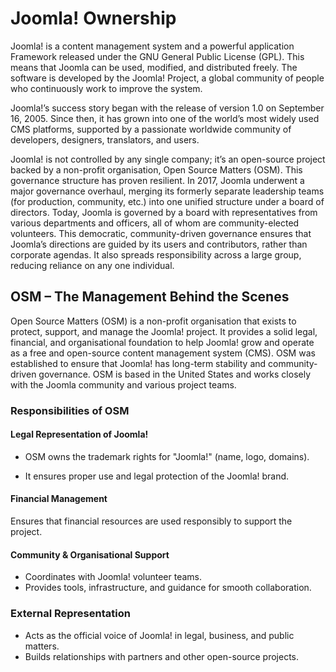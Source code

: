 
# **Joomla\! Ownership**

Joomla\! is a content management system and a powerful application Framework released under the GNU General Public License (GPL). This means that Joomla can be used, modified, and distributed freely. The software is developed by the Joomla\! Project, a global community of people who continuously work to improve the system. 

Joomla\!’s success story began with the release of version 1.0 on September 16, 2005\. Since then, it has grown into one of the world’s most widely used CMS platforms, supported by a passionate worldwide community of developers, designers, translators, and users.

Joomla\! is not controlled by any single company; it’s an open-source project backed by a non-profit organisation, Open Source Matters (OSM). This governance structure has proven resilient. In 2017, Joomla underwent a major governance overhaul, merging its formerly separate leadership teams (for production, community, etc.) into one unified structure under a board of directors. Today, Joomla is governed by a board with representatives from various departments and officers, all of whom are community-elected volunteers. This democratic, community-driven governance ensures that Joomla’s directions are guided by its users and contributors, rather than corporate agendas. It also spreads responsibility across a large group, reducing reliance on any one individual. 

## **OSM – The Management Behind the Scenes**

Open Source Matters (OSM) is a non-profit organisation that exists to protect, support, and manage the Joomla\! project. It provides a solid legal, financial, and organisational foundation to help Joomla\! grow and operate as a free and open-source content management system (CMS). OSM was established to ensure that Joomla\! has long-term stability and community-driven governance. OSM is based in the United States and works closely with the Joomla community and various project teams.

### **Responsibilities of OSM**

####  **Legal Representation of Joomla\!**

* OSM owns the trademark rights for "Joomla\!" (name, logo, domains).  
      
* It ensures proper use and legal protection of the Joomla\! brand.

#### **Financial Management**

  Ensures that financial resources are used responsibly to support the project.

####  **Community & Organisational Support**

* Coordinates with Joomla\! volunteer teams.  
* Provides tools, infrastructure, and guidance for smooth collaboration.

### **External Representation**

* Acts as the official voice of Joomla\! in legal, business, and public matters.  
* Builds relationships with partners and other open-source projects.

